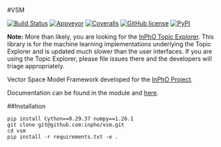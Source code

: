 #VSM

[![Build Status](https://img.shields.io/travis/inpho/vsm.svg?label=UNIX+build)](https://travis-ci.org/inpho/vsm)
[![Appveyor](https://img.shields.io/appveyor/ci/JaimieMurdock/vsm.svg?label=Windows+build)](https://ci.appveyor.com/project/JaimieMurdock/vsm)
[![Coveralls](https://img.shields.io/coveralls/inpho/vsm.svg)](https://coveralls.io/r/inpho/vsm)
[![GitHub license](https://img.shields.io/github/license/mashape/apistatus.svg)](https://github.com/inpho/vsm/blob/master/LICENSE.txt)
[![PyPI](https://img.shields.io/pypi/v/vsm.svg)](https://pypi.python.org/pypi/vsm)

**Note:** More than likely, you are looking for the [InPhO Topic Explorer](http://github.com/inpho/topic-explorer). This library is for the machine learning implementations underlying the Topic Explorer and is updated much slower than the user interfaces. If you are using the Topic Explorer, please file issues there and the developers will triage appropriately.

Vector Space Model Framework developed for the 
[InPhO Project](https://inpho.cogs.indiana.edu/).

Documentation can be found in the module and [here](http://inpho.github.io/vsm/).

##Installation

```
pip install Cython==0.29.37 numpy==1.26.1
git clone git@github.com:inpho/vsm.git
cd vsm
pip install -r requirements.txt -e .
```
